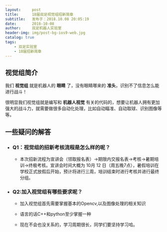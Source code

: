 ```yaml
---
layout:     post
title:      ​18届​双足视觉组招新简章
subtitle:   发布于：2018.10.08 20:05:19      
date:       2018-10-08
author:     双足机器人实验室
header-img: img/post-bg-ios9-web.jpg
catalog: true
tags:
    - 双足实验室
    - 18届招新简章
---
```


## 视觉组简介

我们 **视觉组** 就是机器人的 **眼睛** 了，没有眼睛哪来的 **准头**，识别不了信息怎么能进行战斗！

很明显我们视觉组就是编写和 **机器人视觉** 有关的代码的，想要让机器人拥有更加强大的战斗力，就需要做很多自动化处理，比如自动瞄准、自动取球、识别图像等等。

## 一些疑问的解答

* ### Q1：**视觉组的招新考核流程是怎么样的呢？**

    * 本次招新流程为宣讲会（领取报名表）→期限内交报名表→考核→暑期培训→终极考核。宣讲会时间大概为 10月 12 日（周五晚7点），暑假培训在学校正式放假后开始，预计将进行三周，培训结束时进行考核并进行最终分组。

* ### Q2:加入视觉组有哪些要求呢？

    * 加入视觉组首先需要掌握基本的Opencv,以及图像处理的相关知识

    * 语言的话C++和python至少掌握一种
  
    * 现在不会也没关系的，学习周期很长，同学们要坚持学习哈。 



